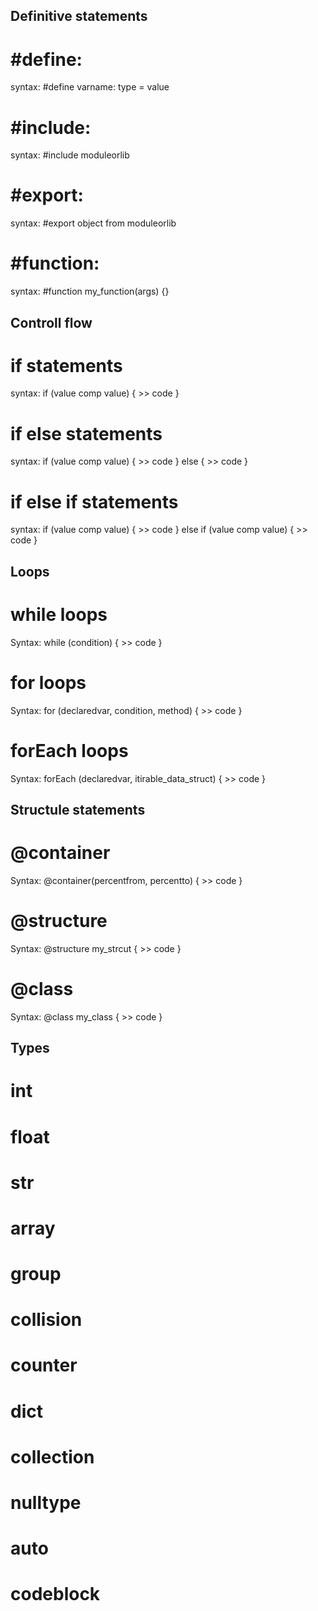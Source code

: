 ## Definitive statements

# #define:
syntax: #define varname: type = value

# #include:
syntax: #include moduleorlib

# #export:
syntax: #export object from moduleorlib

# #function:
syntax: #function my_function(args) {}

## Controll flow

# if statements
syntax: if (value comp value) {
    >> code
}

# if else statements
syntax: if (value comp value) {
    >> code
} else {
    >> code
}

# if else if statements
syntax: if (value comp value) {
    >> code
} else if (value comp value) {
    >> code
}

## Loops
# while loops
Syntax: while (condition) {
    >> code
}

# for loops
Syntax: for (declaredvar, condition, method) {
    >> code
}

# forEach loops
Syntax: forEach (declaredvar, itirable_data_struct) {
    >> code
}

## Structule statements

# @container
Syntax: @container(percentfrom, percentto) {
    >> code
}

# @structure
Syntax: @structure my_strcut {
    >> code
}

# @class
Syntax: @class my_class {
    >> code
}

## Types

# int

# float

# str

# array

# group

# collision

# counter

# dict

# collection

# nulltype

# auto

# codeblock
